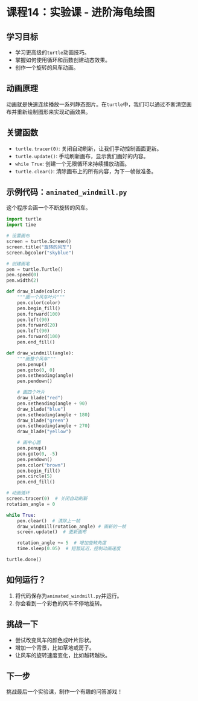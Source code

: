 # 课程14：实验课 - 进阶海龟绘图

## 学习目标
- 学习更高级的`turtle`动画技巧。
- 掌握如何使用循环和函数创建动态效果。
- 创作一个旋转的风车动画。

## 动画原理
动画就是快速连续播放一系列静态图片。在`turtle`中，我们可以通过不断清空画布并重新绘制图形来实现动画效果。

## 关键函数
- `turtle.tracer(0)`: 关闭自动刷新，让我们手动控制画面更新。
- `turtle.update()`: 手动刷新画布，显示我们画好的内容。
- `while True`: 创建一个无限循环来持续播放动画。
- `turtle.clear()`: 清除画布上的所有内容，为下一帧做准备。

## 示例代码：`animated_windmill.py`
这个程序会画一个不断旋转的风车。

```python
import turtle
import time

# 设置画布
screen = turtle.Screen()
screen.title("旋转的风车")
screen.bgcolor("skyblue")

# 创建画笔
pen = turtle.Turtle()
pen.speed(0)
pen.width(2)

def draw_blade(color):
    """画一个风车叶片"""
    pen.color(color)
    pen.begin_fill()
    pen.forward(100)
    pen.left(90)
    pen.forward(20)
    pen.left(90)
    pen.forward(100)
    pen.end_fill()

def draw_windmill(angle):
    """画整个风车"""
    pen.penup()
    pen.goto(0, 0)
    pen.setheading(angle)
    pen.pendown()

    # 画四个叶片
    draw_blade("red")
    pen.setheading(angle + 90)
    draw_blade("blue")
    pen.setheading(angle + 180)
    draw_blade("green")
    pen.setheading(angle + 270)
    draw_blade("yellow")

    # 画中心圆
    pen.penup()
    pen.goto(0, -5)
    pen.pendown()
    pen.color("brown")
    pen.begin_fill()
    pen.circle(5)
    pen.end_fill()

# 动画循环
screen.tracer(0)  # 关闭自动刷新
rotation_angle = 0

while True:
    pen.clear()  # 清除上一帧
    draw_windmill(rotation_angle) # 画新的一帧
    screen.update()  # 更新画布

    rotation_angle += 5  # 增加旋转角度
    time.sleep(0.05)  # 短暂延迟，控制动画速度

turtle.done()

```

## 如何运行？
1.  将代码保存为`animated_windmill.py`并运行。
2.  你会看到一个彩色的风车不停地旋转。

## 挑战一下
- 尝试改变风车的颜色或叶片形状。
- 增加一个背景，比如草地或房子。
- 让风车的旋转速度变化，比如越转越快。

## 下一步
挑战最后一个实验课，制作一个有趣的问答游戏！
